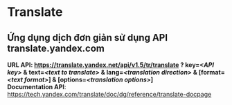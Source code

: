 # Translate
## Ứng dụng dịch đơn giản sử dụng API translate.yandex.com<br>
__URL API: https://translate.yandex.net/api/v1.5/tr/translate ? 
key=_&lt;API key&gt;_
 & text=_&lt;text to translate&gt;_
 & lang=_&lt;translation direction&gt;_
 & [format=_&lt;text format&gt;_]
 & [options=_&lt;translation options&gt;_]__<br>
__Documentation API__: https://tech.yandex.com/translate/doc/dg/reference/translate-docpage
